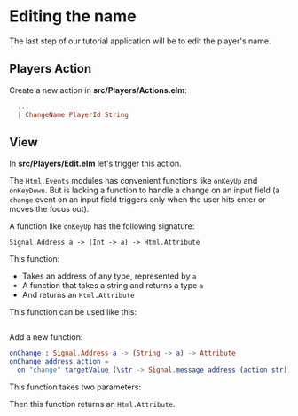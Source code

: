 
# Editing the name

The last step of our tutorial application will be to edit the player's name.

## Players Action

Create a new action in __src/Players/Actions.elm__:

```elm
  ...
  | ChangeName PlayerId String
```

## View

In __src/Players/Edit.elm__ let's trigger this action.

The `Html.Events` modules has convenient functions like `onKeyUp` and `onKeyDown`. But is lacking a function to handle a change on an input field (a `change` event on an input field triggers only when the user hits enter or moves the focus out).

A function like `onKeyUp` has the following signature:

```
Signal.Address a -> (Int -> a) -> Html.Attribute
```

This function:

- Takes an address of any type, represented by `a`
- A function that takes a string and returns a type `a`
- And returns an `Html.Attribute`

This function can be used like this:

```elm

```


Add a new function:

```elm
onChange : Signal.Address a -> (String -> a) -> Attribute
onChange address action =
  on "change" targetValue (\str -> Signal.message address (action str))
```

This function takes two parameters:



Then this function returns an `Html.Attribute`.

